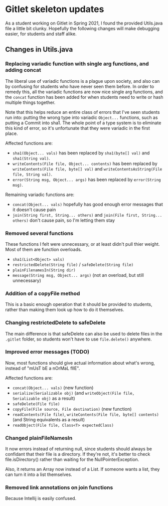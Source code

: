 # Gitlet skeleton updates


As a student working on Gitlet in Spring 2021, I found the provided Utils.java file a little bit clunky. Hopefully the following changes will make debugging easier, for students and staff alike.


## Changes in Utils.java



### Replacing variadic function with single arg functions, and adding concat

The liberal use of variadic functions is a plague upon society, and also can by confusing for students who have never seen them before. In order to remedy this, all the variadic functions are now nice single arg functions, and the `concat` function has been added for when students need to write or hash multiple things together.

Note that this helps reduce an entire class of errors that I've seen students run into: putting the wrong type into variadic `Object...` functions, such as putting a Commit into sha1. The whole point of a type system is to eliminate this kind of error, so it's unfortunate that they were variadic in the first place.

Affected functions are:
 - `sha1(Object... vals)` has been replaced by `sha1(byte[] val)` and `sha1(String val)`.
 - `writeContents(File file, Object... contents)` has been replaced by `writeContents(File file, byte[] val)` and `writeContentsAsString(File file, String val)`.
 - `error(String msg, Object... args)` has been replaced by `error(String msg)`.

Remaining variadic functions are:
 - `concat(Object... vals)` hopefully has good enough error messages that it doesn't cause pain
 - `join(String first, String... others)` and `join(File first, String... others)` don't cause pain, so I'm letting them stay

### Removed several functions

These functions I felt were unnecessary, or at least didn't pull thier weight. Most of them are function overloads.
 - `sha1(List<Object> vals)`
 - `restrictedDelete(String file)` / `safeDelete(String file)`
 - `plainFilenamesIn(String dir)`
 - `message(String msg, Object... args)` (not an overload, but still unnecessary)

### Addition of a copyFile method

This is a basic enough operation that it should be provided to students, rather than making them look up how to do it themselves. 

### Changing restrictedDelete to safeDelete

The main difference is that safeDelete can also be used to delete files in the `.gitlet` folder, so students won't have to use `file.delete()` anywhere.

### Improved error messages (TODO)

Now, most functions should give actual information about what's wrong, instead of "mUsT bE a nOrMaL fIlE".

Affected functions are:
 - `concat(Object... vals)` (new function)
 - `serialize(Serializable obj)` (and `writeObject(File file, Serializable obj)` as a result)
 - `safeDelete(File file)`
 - `copyFile(File source, File destination)` (new function)
 - `readContents(File file)`, `writeContents(File file, byte[] contents)` (and String equivalents as a result)
 - `readObject(File file, Class<T> expectedClass)`


### Changed plainFileNamesIn 

It now errors instead of returning null, since students should always be confidant that their file is a directory. If they're not, it's better to check file.isDirectory() rather than waiting for the NullPointerException.

Also, it returns an Array now instead of a List. If someone wants a list, they can turn it into a list themselves.

### Removed link annotations on join functions

Because Intellij is easily confused.
